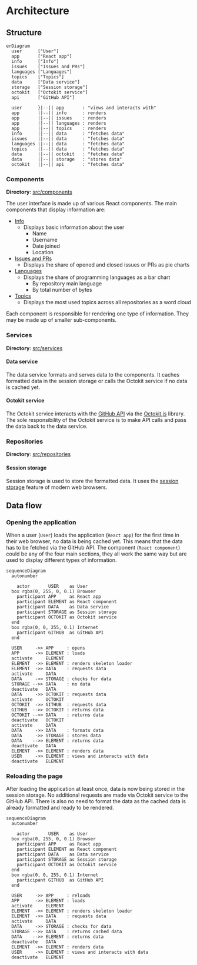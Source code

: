 # Architecture

## Structure

```mermaid
erDiagram
  user      ["User"]
  app       ["React app"]
  info      ["Info"]
  issues    ["Issues and PRs"]
  languages ["Languages"]
  topics    ["Topics"]
  data      ["Data service"]
  storage   ["Session storage"]
  octokit   ["Octokit service"]
  api       ["GitHub API"]

  user      }|--|| app       : "views and interacts with"
  app       ||--|| info      : renders
  app       ||--|| issues    : renders
  app       ||--|| languages : renders
  app       ||--|| topics    : renders
  info      ||--|| data      : "fetches data"
  issues    ||--|| data      : "fetches data"
  languages ||--|| data      : "fetches data"
  topics    ||--|| data      : "fetches data"
  data      ||--|| octokit   : "fetches data"
  data      ||--|| storage   : "stores data"
  octokit   ||--|| api       : "fetches data"
```

### Components

**Directory**: [src/components](../src/components/)

The user interface is made up of various React components. The main components that display information are:

- [Info](../src/components/Info/)
  - Displays basic information about the user
    - Name
    - Username
    - Date joined
    - Location
- [Issues and PRs](../src/components/IssuesAndPullRequests/)
  - Displays the share of opened and closed issues or PRs as pie charts
- [Languages](../src/components/Languages/)
  - Displays the share of programming languages as a bar chart
    - By repository main language
    - By total number of bytes
- [Topics](../src/components/Topics)
  - Displays the most used topics across all repositories as a word cloud

Each component is responsible for rendering one type of information. They may be made up of smaller sub-components.

### Services

**Directory**: [src/services](../src/services/)

#### Data service

The data service formats and serves data to the components. It caches formatted data in the session storage or calls the Octokit service if no data is cached yet.

#### Octokit service

The Octokit service interacts with the [GitHub API](https://docs.github.com/en/rest) via the [Octokit.js](https://github.com/octokit/octokit.js) library. The sole responsibility of the Octokit service is to make API calls and pass the data back to the data service.

### Repositories

**Directory**: [src/repositories](../src/repositories/)

#### Session storage

Session storage is used to store the formatted data. It uses the [session storage](https://developer.mozilla.org/en-US/docs/Web/API/Window/sessionStorage) feature of modern web browsers.

## Data flow

### Opening the application

When a user (`User`) loads the application (`React app`) for the first time in their web browser, no data is being cached yet. This means that the data has to be fetched via the GitHub API. The component (`React component`) could be any of the four main sections, they all work the same way but are used to display different types of information.

```mermaid
sequenceDiagram
  autonumber

    actor       USER    as User
  box rgba(0, 255, 0, 0.1) Browser
    participant APP     as React app
    participant ELEMENT as React component
    participant DATA    as Data service
    participant STORAGE as Session storage
    participant OCTOKIT as Octokit service
  end
  box rgba(0, 0, 255, 0.1) Internet
    participant GITHUB  as GitHub API
  end

  USER     ->> APP     : opens
  APP      ->> ELEMENT : loads
  activate     ELEMENT
  ELEMENT  ->> ELEMENT : renders skeleton loader
  ELEMENT  ->> DATA    : requests data
  activate     DATA
  DATA     ->> STORAGE : checks for data
  STORAGE -->> DATA    : no data
  deactivate   DATA
  DATA     ->> OCTOKIT : requests data
  activate     OCTOKIT
  OCTOKIT  ->> GITHUB  : requests data
  GITHUB  -->> OCTOKIT : returns data
  OCTOKIT -->> DATA    : returns data
  deactivate   OCTOKIT
  activate     DATA
  DATA     ->> DATA    : formats data
  DATA     ->> STORAGE : stores data
  DATA    -->> ELEMENT : returns data
  deactivate   DATA
  ELEMENT  ->> ELEMENT : renders data
  USER     ->> ELEMENT : views and interacts with data
  deactivate   ELEMENT
```

### Reloading the page

After loading the application at least once, data is now being stored in the session storage. No additional requests are made via Octokit service to the GitHub API. There is also no need to format the data as the cached data is already formatted and ready to be rendered.

```mermaid
sequenceDiagram
  autonumber

    actor       USER    as User
  box rgba(0, 255, 0, 0.1) Browser
    participant APP     as React app
    participant ELEMENT as React component
    participant DATA    as Data service
    participant STORAGE as Session storage
    participant OCTOKIT as Octokit service
  end
  box rgba(0, 0, 255, 0.1) Internet
    participant GITHUB  as GitHub API
  end

  USER     ->> APP     : reloads
  APP      ->> ELEMENT : loads
  activate     ELEMENT
  ELEMENT  ->> ELEMENT : renders skeleton loader
  ELEMENT  ->> DATA    : requests data
  activate     DATA
  DATA     ->> STORAGE : checks for data
  STORAGE -->> DATA    : returns cached data
  DATA    -->> ELEMENT : returns data
  deactivate   DATA
  ELEMENT  ->> ELEMENT : renders data
  USER     ->> ELEMENT : views and interacts with data
  deactivate   ELEMENT
```
